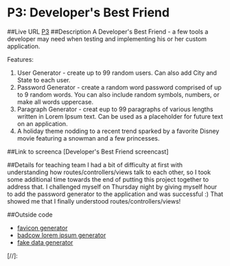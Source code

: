 
# P3: Developer's Best Friend
##Live URL
[P3]
##Description
A Developer's Best Friend - a few tools a developer may need when testing and implementing his or her custom application.

Features:
1. User Generator - create up to 99 random users. Can also add City and State to each user.
2. Password Generator - create a random word password comprised of up to 9 random words. You can also include random symbols, numbers, or make all words uppercase.
3. Paragraph Generator -  creat eup to 99 paragraphs of various lengths written in Lorem Ipsum text. Can be used as a placeholder for future text on an application.
4. A holiday theme nodding to a recent trend sparked by a favorite Disney movie featuring a snowman and a few princesses.

##Link to screenca
[Developer's Best Friend screencast]

##Details for teaching team
I had a bit of difficulty at first with understanding how routes/controllers/views talk to each other, so I took some additional time towards the end of putting this project together to address that. I challenged myself on Thursday night by giving myself hour to add the password generator to the application and was successful :) That showed me that I finally understood routes/controllers/views!

##Outside code
- [favicon generator]
- [badcow lorem ipsum generator]
- [fake data generator]

[//]:

[P3]: <http://p3.danaevernden.com>

[favicon generator]: <http://www.favicon-generator.org/>

[badcow lorem ipsum generator]: <https://packagist.org/packages/badcow/lorem-ipsum>

[fake data generator]: <https://packagist.org/packages/fzaninotto/faker>
